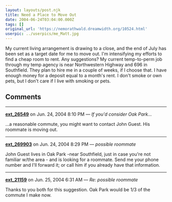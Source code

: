 ```yaml
---
layout: layouts/post.njk
title: Need a Place to Move Out
date: 2004-06-24T03:04:00.000Z
tags: []
original_url: 'https://nemorathwald.dreamwidth.org/10524.html'
userpic: ../userpics/me_Matt.jpg
---
```

My current living arrangement is drawing to a close, and the end of July has been set as a target date for me to move out. I'm intensifying my efforts to find a cheap room to rent. Any suggestions? My current temp-to-perm job through my temp agency is near Northwestern Highway and 696 in Southfield. They plan to hire me in a couple of weeks, if I choose that. I have enough money for a deposit equal to a month's rent. I don't smoke or own pets, but I don't care if I live with smoking or pets.

## Comments

---

**[ext_26549](https://www.dreamwidth.org/users/ext_26549)** on Jun. 24, 2004 8:10 PM — *If you'd consider Oak Park...*

...a reasonable commute, you might want to contact John Guest. His roommate is moving out.

---

**[ext_269903](https://www.dreamwidth.org/users/ext_269903)** on Jun. 24, 2004 8:29 PM — *possible roommate*

John Guest lives in Oak Park -near Southfield, just in case you're not familiar w/the area - and is looking for a roommate. Send me your phone number and I'll forward it; or call him if you already have that information.

---

**[ext_21159](https://www.dreamwidth.org/users/ext_21159)** on Jun. 25, 2004 6:31 AM — *Re: possible roommate*

Thanks to you both for this suggestion. Oak Park would be 1/3 of the commute I make now.

